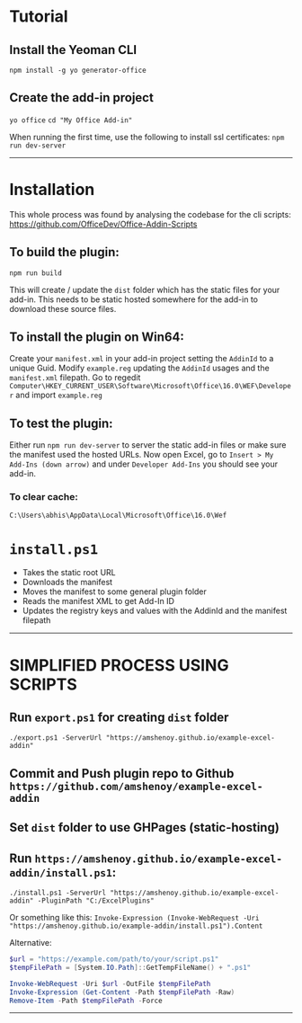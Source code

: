 
# Tutorial

## Install the Yeoman CLI

`npm install -g yo generator-office`

## Create the add-in project
`yo office`
`cd "My Office Add-in"`

When running the first time, use the following to install ssl certificates:
`npm run dev-server`


<hr>

# Installation

This whole process was found by analysing the codebase for the cli scripts:
https://github.com/OfficeDev/Office-Addin-Scripts

## To build the plugin:

`npm run build`

This will create / update the `dist` folder which has the static files for your add-in.
This needs to be static hosted somewhere for the add-in to download these source files.

## To install the plugin on Win64:

Create your `manifest.xml` in your add-in project setting the `AddinId` to a unique Guid.
Modify `example.reg` updating the `AddinId` usages and the `manifest.xml` filepath.
Go to regedit `Computer\HKEY_CURRENT_USER\Software\Microsoft\Office\16.0\WEF\Developer` and import `example.reg`

## To test the plugin:

Either run `npm run dev-server` to server the static add-in files or make sure the manifest used the hosted URLs.
Now open Excel, go to `Insert > My Add-Ins (down arrow)` and under `Developer Add-Ins` you should see your add-in.


### To clear cache: 
`C:\Users\abhis\AppData\Local\Microsoft\Office\16.0\Wef`



# `install.ps1`
- Takes the static root URL
- Downloads the manifest
- Moves the manifest to some general plugin folder
- Reads the manifest XML to get Add-In ID
- Updates the registry keys and values with the AddinId and the manifest filepath





<hr>


# SIMPLIFIED PROCESS USING SCRIPTS

## Run `export.ps1` for creating `dist` folder

`./export.ps1 -ServerUrl "https://amshenoy.github.io/example-excel-addin"`

## Commit and Push plugin repo to Github `https://github.com/amshenoy/example-excel-addin`

## Set `dist` folder to use GHPages (static-hosting) 

## Run `https://amshenoy.github.io/example-excel-addin/install.ps1`:


`./install.ps1 -ServerUrl "https://amshenoy.github.io/example-excel-addin" -PluginPath "C:/ExcelPlugins"`



Or something like this:
`Invoke-Expression (Invoke-WebRequest -Uri "https://amshenoy.github.io/example-addin/install.ps1").Content`


Alternative:
```ps1
$url = "https://example.com/path/to/your/script.ps1"
$tempFilePath = [System.IO.Path]::GetTempFileName() + ".ps1"

Invoke-WebRequest -Uri $url -OutFile $tempFilePath
Invoke-Expression (Get-Content -Path $tempFilePath -Raw)
Remove-Item -Path $tempFilePath -Force
```


<hr>
